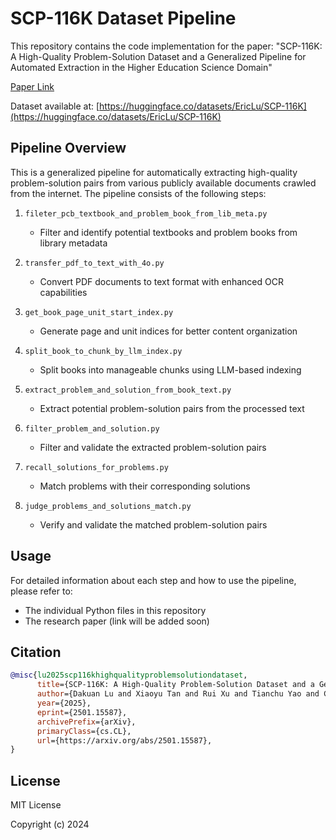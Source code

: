# SCP-116K Dataset Pipeline

This repository contains the code implementation for the paper: "SCP-116K: A High-Quality Problem-Solution Dataset and a Generalized Pipeline for Automated Extraction in the Higher Education Science Domain"

[Paper Link](https://arxiv.org/abs/2501.15587)

Dataset available at: [https://huggingface.co/datasets/EricLu/SCP-116K](https://huggingface.co/datasets/EricLu/SCP-116K)

## Pipeline Overview

This is a generalized pipeline for automatically extracting high-quality problem-solution pairs from various publicly available documents crawled from the internet. The pipeline consists of the following steps:

1. `fileter_pcb_textbook_and_problem_book_from_lib_meta.py`
   - Filter and identify potential textbooks and problem books from library metadata

2. `transfer_pdf_to_text_with_4o.py`
   - Convert PDF documents to text format with enhanced OCR capabilities

3. `get_book_page_unit_start_index.py`
   - Generate page and unit indices for better content organization

4. `split_book_to_chunk_by_llm_index.py`
   - Split books into manageable chunks using LLM-based indexing

5. `extract_problem_and_solution_from_book_text.py`
   - Extract potential problem-solution pairs from the processed text

6. `filter_problem_and_solution.py`
   - Filter and validate the extracted problem-solution pairs

7. `recall_solutions_for_problems.py`
   - Match problems with their corresponding solutions

8. `judge_problems_and_solutions_match.py`
   - Verify and validate the matched problem-solution pairs

## Usage

For detailed information about each step and how to use the pipeline, please refer to:
- The individual Python files in this repository
- The research paper (link will be added soon)

## Citation

```bibtex
@misc{lu2025scp116khighqualityproblemsolutiondataset,
      title={SCP-116K: A High-Quality Problem-Solution Dataset and a Generalized Pipeline for Automated Extraction in the Higher Education Science Domain}, 
      author={Dakuan Lu and Xiaoyu Tan and Rui Xu and Tianchu Yao and Chao Qu and Wei Chu and Yinghui Xu and Yuan Qi},
      year={2025},
      eprint={2501.15587},
      archivePrefix={arXiv},
      primaryClass={cs.CL},
      url={https://arxiv.org/abs/2501.15587}, 
}
```

## License

MIT License

Copyright (c) 2024
